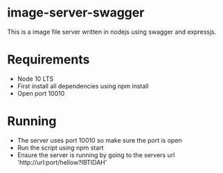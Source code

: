# image-server-swagger

This is a image file server written in nodejs using swagger and expressjs.

# Requirements
- Node 10 LTS
- First install all dependencies using npm install
- Open port 10010

# Running
- The server uses port 10010 so make sure the port is open
- Run the script using npm start
- Ensure the server is running by going to the servers url 'http://url:port/hellow?IBTIDAH'



